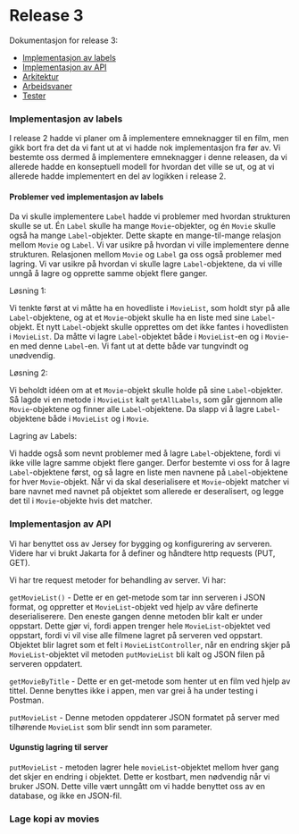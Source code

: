 # Release 3
Dokumentasjon for release 3:
- [Implementasjon av labels](#implementasjon-av-labels)
- [Implementasjon av API](#implementasjo-av-api)
- [Arkitektur](#arkitektur)
- [Arbeidsvaner](#arbeidsvaner)
- [Tester](#tester)

### Implementasjon av labels
I release 2 hadde vi planer om å implementere emneknagger til en film, men gikk bort fra det da vi fant ut at vi hadde nok implementasjon fra før av. Vi bestemte oss dermed å implementere emneknagger i denne releasen, da vi allerede hadde en konseptuell modell for hvordan det ville se ut, og at vi allerede hadde implementert en del av logikken i release 2.

#### Problemer ved implementasjon av labels
Da vi skulle implementere `Label` hadde vi problemer med hvordan strukturen skulle se ut. Én `Label` skulle ha mange `Movie`-objekter, og én `Movie` skulle også ha mange `Label`-objekter. Dette skapte en mange-til-mange relasjon mellom `Movie` og `Label`. Vi var usikre på hvordan vi ville implementere denne strukturen. Relasjonen mellom `Movie` og `Label` ga oss også problemer med lagring. Vi var usikre på hvordan vi skulle lagre `Label`-objektene, da vi ville unngå å lagre og opprette samme objekt flere ganger.

Løsning 1:

Vi tenkte først at vi måtte ha en hovedliste i `MovieList`, som holdt styr på alle `Label`-objektene, og at et `Movie`-objekt skulle ha en liste med sine `Label`-objekt. Et nytt `Label`-objekt skulle opprettes om det ikke fantes i hovedlisten i `MovieList`. Da måtte vi lagre `Label`-objektet både i `MovieList`-en og i `Movie`-en med denne `Label`-en. Vi fant ut at dette både var tungvindt og unødvendig. 

Løsning 2:

Vi beholdt idéen om at et `Movie`-objekt skulle holde på sine `Label`-objekter. Så lagde vi en metode i `MovieList` kalt `getAllLabels`, som går gjennom alle `Movie`-objektene og finner alle `Label`-objektene. Da slapp vi å lagre `Label`-objektene både i `MovieList` og i `Movie`.

Lagring av Labels:

Vi hadde også som nevnt problemer med å lagre `Label`-objektene, fordi vi ikke ville lagre samme objekt flere ganger. Derfor bestemte vi oss for å lagre `Label`-objektene først, og så lagre en liste men navnene på `Label`-objektene for hver `Movie`-objekt. Når vi da skal deserialisere et `Movie`-objekt matcher vi bare navnet med navnet på objektet som allerede er deseralisert, og legge det til i `Movie`-objekte hvis det matcher. 


### Implementasjon av API

Vi har benyttet oss av Jersey for bygging og konfigurering av serveren. Videre har vi brukt Jakarta for å definer og håndtere http requests (PUT, GET).

Vi har tre request metoder for behandling av server. Vi har:

`getMovieList()` - Dette er en get-metode som tar inn serveren i JSON format, og oppretter et `MovieList`-objekt ved hjelp av våre definerte deserialiserere. Den eneste gangen denne metoden blir kalt er under oppstart. Dette gjør vi, fordi appen trenger hele `MovieList`-objektet ved oppstart, fordi vi vil vise alle filmene lagret på serveren ved oppstart. Objektet blir lagret som et felt i `MovieListController`, når en endring skjer på `MovieList`-objektet vil metoden `putMovieList` bli kalt og JSON filen på serveren oppdatert. 


`getMovieByTitle` - Dette er en get-metode som henter ut en film ved hjelp av tittel. Denne benyttes ikke i appen, men var grei å ha under testing i Postman.  


`putMovieList` - Denne metoden oppdaterer JSON formatet på server med tilhørende `MovieList` som blir sendt inn som parameter.

#### Ugunstig lagring til server

`putMovieList` - metoden lagrer hele `movieList`-objektet mellom hver gang det skjer en endring i objektet. Dette er kostbart, men nødvendig når vi bruker JSON. Dette ville vært unngått om vi hadde benyttet oss av en database, og ikke en JSON-fil.
 




### Lage kopi av movies



